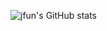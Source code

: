 ![jfun's GitHub stats](https://github-readme-stats.vercel.app/api?username={jmjung1997@naver.com}&show_icons=true&theme=radical)

